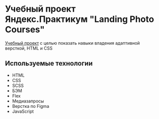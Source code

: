 #   Учебный проект Яндекс.Практикум "Landing Photo Courses"

[Учебный проект](https://korsika260.github.io/LandingPhotoCourses/index.html)  с целью показать навыки владения адаптивной версткой, HTML и CSS

## Используемые технологии

+ HTML
+ CSS
+ SCSS
+ БЭМ
+ Flex
+ Медиазапросы
+ Верстка по Figma
+ JavaScript
